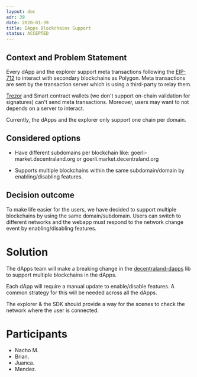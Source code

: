 ```yaml
---
layout: doc
adr: 39
date: 2020-01-39
title: DApps Blockchains Support
status: ACCEPTED
---
```


## Context and Problem Statement

Every dApp and the explorer support meta transactions following the [EIP-712](https://eips.ethereum.org/EIPS/eip-712) to interact with secondary blockchains as Polygon. Meta transactions are sent by the transaction server which is using a third-party to relay them.

[Trezor](https://github.com/trezor/trezor-firmware/pull/1568) and Smart contract wallets (we don't support on-chain validation for signatures) can't send meta transactions. Moreover, users may want to not depends on a server to interact.

Currently, the dApps and the explorer only support one chain per domain.

## Considered options

- Have different subdomains per blockchain like: goerli-market.decentraland.org or goerli.market.decentraland.org

- Supports multiple blockchains within the same subdomain/domain by enabling/disabling features.

## Decision outcome

To make life easier for the users, we have decided to support multiple blockchains by using the same domain/subdomain. Users can switch to different networks and the webapp must respond to the network change event by enabling/disabling features.

# Solution

The dApps team will make a breaking change in the [decentraland-dapps](https://github.com/decentraland/decentraland-dapps) lib to support multiple blockchains in the dApps.

Each dApp will require a manual update to enable/disable features. A common strategy for this will be needed across all the dApps.

The explorer & the SDK should provide a way for the scenes to check the network where the user is connected.

# Participants

- Nacho M.
- Brian.
- Juanca.
- Mendez.
